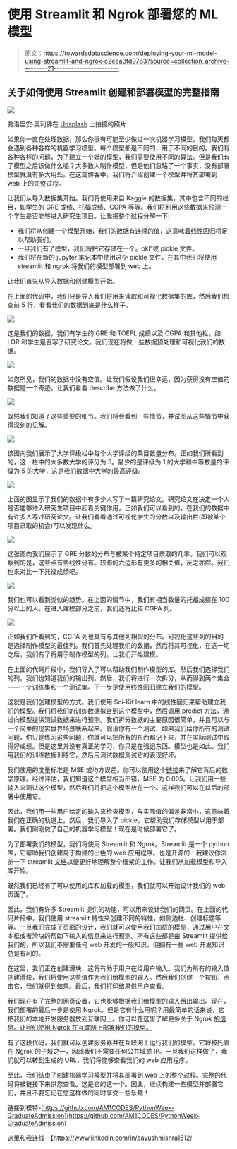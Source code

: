 # 使用 Streamlit 和 Ngrok 部署您的 ML 模型

> 原文：<https://towardsdatascience.com/deploying-your-ml-model-using-streamlit-and-ngrok-c2eea3fd9763?source=collection_archive---------21----------------------->

## 关于如何使用 Streamlit 创建和部署模型的完整指南

![](img/94d059c55dc2dd91034829ba67a53ca3.png)

弗洛里安·奥利佛在 [Unsplash](https://unsplash.com?utm_source=medium&utm_medium=referral) 上拍摄的照片

如果你一直在处理数据，那么你很有可能至少做过一次机器学习模型。我们每天都会遇到各种各样的机器学习模型。每个模型都是不同的，用于不同的目的。我们有各种各样的问题，为了建立一个好的模型，我们需要使用不同的算法。但是我们有了模型之后该做什么呢？大多数人制作模型，但是他们忽略了一个事实，没有部署模型就没有多大用处。在这篇博客中，我们将介绍创建一个模型并将其部署到 web 上的完整过程。

让我们从导入数据集开始。我们将使用来自 Kaggle 的数据集，其中包含不同的栏目，如学生的 GRE 成绩、托福成绩、CGPA 等等。我们将利用这些数据来预测一个学生是否能够进入研究生项目。让我把整个过程分解一下:

*   我们将从创建一个模型开始，我们的数据有连续的值，这意味着线性回归将足以帮助我们。
*   一旦我们有了模型，我们将把它存储在一个。pkl”或 pickle 文件。
*   我们将在新的 jupyter 笔记本中使用这个 pickle 文件，在其中我们将使用 streamlit 和 ngrok 将我们的模型部署到 web 上。

让我们首先从导入数据和创建模型开始。

在上面的代码中，我们只是导入我们将用来读取和可视化数据集的库，然后我们检查前 5 行，看看我们的数据到底是什么样子。

![](img/0347f9aa86023bfe8316300a306a1743.png)

这是我们的数据，我们有学生的 GRE 和 TOEFL 成绩以及 CGPA 和其他栏，如 LOR 和学生是否写了研究论文。我们现在将做一些数据预处理和可视化我们的数据。

![](img/9f825afe1da26c478b8a76c2786a70eb.png)

如您所见，我们的数据中没有空值。让我们假设我们很幸运，因为获得没有空值的数据是一个奇迹。让我们看看 describe 方法做了什么。

![](img/d5ae46deb05a191dc1acfb7549a81cbc.png)

既然我们知道了这些重要的细节。我们将会看到一些情节，并试图从这些情节中获得深刻的见解。

![](img/70e34ca5eb5e27ee5514b60b232624f1.png)

该图向我们展示了大学评级栏中每个大学评级的条目数量分布。正如我们所看到的，这一栏中的大多数大学的评分为 3。最少的是评级为 1 的大学和中等数量的评级为 5 的大学，这是我们数据中大学的最高评级。

![](img/9e21220f85416b646d87d7822fb4579b.png)

上面的图显示了我们的数据中有多少人写了一篇研究论文。研究论文在决定一个人是否能够进入研究生项目中起着关键作用，正如我们可以看到的，在我们的数据中有许多人写过研究论文。让我们看看通过可视化学生的分数以及输出栏(即被某个项目录取的机会)可以发现什么。

![](img/6d152e874248ceab94a828bf19bf1b73.png)

这张图向我们展示了 GRE 分数的分布与被某个特定项目录取的几率。我们可以观察到的是，这些点有些线性分布。较暗的六边形有更多的相关值，反之亦然。我们也来对比一下托福成绩吧。

![](img/15e26920f45a6118f37150407e5cf3af.png)

我们也可以看到类似的趋势。在上面的情节中，我们有相当数量的托福成绩在 100 分以上的人。在进入建模部分之前，我们还将比较 CGPA 列。

![](img/48d3556dfbb81271873aaa0cedd2f5cc.png)

正如我们所看到的，CGPA 列也具有与其他列相似的分布。可视化这些列的目的是选择制作模型的最佳列。我们首先处理我们的数据，然后将其可视化，在这一切之后，我们有了将用于制作模型的列。让我们开始建模。

在上面的代码片段中，我们导入了可以帮助我们制作模型的库。然后我们选择我们的列，我们也知道我们的输出列。然后，我们将进行一次拆分，从而得到两个集合——一个训练集和一个测试集。下一步是使用线性回归建立我们的模型。

这就是我们创建模型的方式。我们使用 Sci-Kit learn 中的线性回归来帮助建立我们的模型。我们将我们的训练数据拟合到这个模型中，然后调用 predict 方法，通过向模型提供测试数据来进行预测。我们拆分数据的主要原因很简单，并且可以与一个简单的现实世界场景联系起来。假设你有一个测试，如果我们给你所有的测试问题，你只是练习这些问题，你就可以把所有的东西都记下来，并在实际测试中取得好成绩。但是这里并没有真正的学习，你只是在强记东西。模型也是如此。我们用我们的训练数据训练它，然后用测试数据测试它的表现好坏。

我们使用的度量标准是 MSE 或均方误差。你可以使用这个[链接](https://www.freecodecamp.org/news/machine-learning-mean-squared-error-regression-line-c7dde9a26b93/)来了解它背后的数学原理。经过评估，我们知道这个模型相当不错，MSE 为 0.005。让我们用一些输入来测试这个模型，然后我们将把这个模型放在一个。这样我们可以在以后的部署中使用它。

因此，我们用一些用户给定的输入来检查模型，与实际值的偏差非常小，这意味着我们在正确的轨道上。然后，我们导入了 pickle，它帮助我们存储模型以用于部署。我们刚刚做了自己的机器学习模型！现在是时候部署它了。

为了部署我们的模型，我们将使用 Streamlit 和 Ngrok。Streamlit 是一个 python 库，它帮助我们创建易于构建的出色的 web 应用程序。也是开源的！我建议你浏览一下 streamlit [文档](https://docs.streamlit.io/en/stable/)以便更好地理解整个框架的工作。让我们从加载模型和导入库开始。

既然我们已经有了可以使用的库和加载的模型，我们就可以开始设计我们的 web 页面了。

因此，我们有许多 Streamlit 提供的功能，可以用来设计我们的网页。在上面的代码片段中，我们使用 streamlit 特性来创建不同的特性，如侧边栏、创建标题等等。一旦我们完成了页面的设计，我们就可以使用我们加载的模型，通过用户在文本框或者滑块的帮助下输入的信息来进行预测。所有这些都是由 Streamlit 提供给我们的，所以我们不需要任何 web 开发的一般知识，但拥有一些 web 开发知识总是有利的。

在这里，我们正在创建滑块，这将有助于用户在给用户输入。我们为所有的输入值创建滑块，我们将使用这些值作为我们给模型的输入。然后我们创建一个按钮，点击它，我们就得到结果。最后，我们打印结果供用户查看。

我们现在有了完整的网页设置，它也能够根据我们给模型的输入给出输出。现在，我们部署的最后一步是使用 Ngrok。但是它有什么用呢？用最简单的话来说，它把我们的本地开发服务器放到互联网上。你可以在这里了解更多关于 Ngrok [的信息。让我们使用 Ngrok 在互联网上部署我们的模型。](https://ngrok.com/product)

有了这段代码，我们就可以创建服务器并在互联网上运行我们的模型。它将被托管在 Ngrok 的子域之一，因此我们不需要任何公共域或 IP。一旦我们这样做了，我们就可以转到生成的 URL，我们将能够查看我们的 web 应用程序。

至此，我们结束了创建机器学习模型并将其部署到 web 上的整个过程。完整的代码将被链接下来供您查看。这是它的这一个。因此，继续构建一些模型并部署它们，并且不要忘记在您这样做的同时享受一些乐趣！

链接到模特-[https://github.com/AM1CODES/PythonWeek-GraduateAdmission](https://github.com/AM1CODES/PythonWeek-GraduateAdmission)

这里和我连线-【https://www.linkedin.com/in/aayushmishra1512/ 